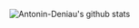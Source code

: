 ![Antonin-Deniau's github stats](https://github-readme-stats.vercel.app/api?username=Antonin-Deniau&show_icons=true&hide_border=true&count_private=true)


